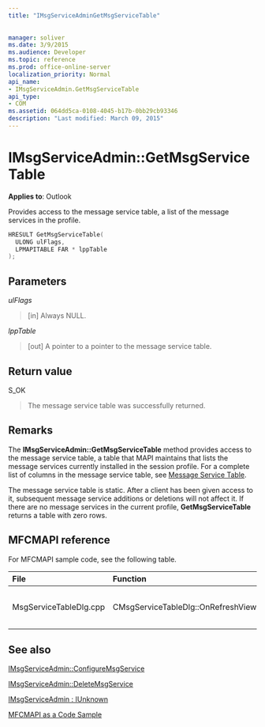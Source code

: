 ```yaml
---
title: "IMsgServiceAdminGetMsgServiceTable"
 
 
manager: soliver
ms.date: 3/9/2015
ms.audience: Developer
ms.topic: reference
ms.prod: office-online-server
localization_priority: Normal
api_name:
- IMsgServiceAdmin.GetMsgServiceTable
api_type:
- COM
ms.assetid: 064dd5ca-0108-4045-b17b-0bb29cb93346
description: "Last modified: March 09, 2015"
---
```


# IMsgServiceAdmin::GetMsgServiceTable

  
  
**Applies to**: Outlook 
  
Provides access to the message service table, a list of the message services in the profile.
  
```cpp
HRESULT GetMsgServiceTable(
  ULONG ulFlags,
  LPMAPITABLE FAR * lppTable
);
```

## Parameters

 _ulFlags_
  
> [in] Always NULL.
    
 _lppTable_
  
> [out] A pointer to a pointer to the message service table.
    
## Return value

S_OK 
  
> The message service table was successfully returned.
    
## Remarks

The **IMsgServiceAdmin::GetMsgServiceTable** method provides access to the message service table, a table that MAPI maintains that lists the message services currently installed in the session profile. For a complete list of columns in the message service table, see [Message Service Table](message-service-tables.md).
  
The message service table is static. After a client has been given access to it, subsequent message service additions or deletions will not affect it. If there are no message services in the current profile, **GetMsgServiceTable** returns a table with zero rows. 
  
## MFCMAPI reference

For MFCMAPI sample code, see the following table.
  
|**File**|**Function**|**Comment**|
|:-----|:-----|:-----|
|MsgServiceTableDlg.cpp  <br/> |CMsgServiceTableDlg::OnRefreshView  <br/> |MFCMAPI uses the **IMsgServiceAdmin::GetMsgServiceTable** method to load the table of services in a profile to render in the view.  <br/> |
   
## See also



[IMsgServiceAdmin::ConfigureMsgService](imsgserviceadmin-configuremsgservice.md)
  
[IMsgServiceAdmin::DeleteMsgService](imsgserviceadmin-deletemsgservice.md)
  
[IMsgServiceAdmin : IUnknown](imsgserviceadminiunknown.md)


[MFCMAPI as a Code Sample](mfcmapi-as-a-code-sample.md)

